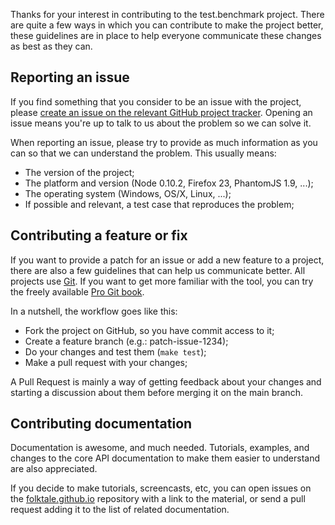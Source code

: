 Thanks for your interest in contributing to the test.benchmark project. There
are quite a few ways in which you can contribute to make the project better,
these guidelines are in place to help everyone communicate these changes as
best as they can.


## Reporting an issue

If you find something that you consider to be an issue with the project, please
[create an issue on the relevant GitHub project tracker][issue]. Opening an issue means
you're up to talk to us about the problem so we can solve it.

When reporting an issue, please try to provide as much information as you can
so that we can understand the problem. This usually means:

 -  The version of the project;
 -  The platform and version (Node 0.10.2, Firefox 23, PhantomJS 1.9, ...);
 -  The operating system (Windows, OS/X, Linux, ...);
 -  If possible and relevant, a test case that reproduces the problem;

[issue]: https://github.com/folktale/test.benchmark/issues

## Contributing a feature or fix

If you want to provide a patch for an issue or add a new feature to a project,
there are also a few guidelines that can help us communicate better. All
projects use [Git](http://git-scm.com/). If you want to get more familiar with
the tool, you can try the freely available
[Pro Git book](http://git-scm.com/book).

In a nutshell, the workflow goes like this:

 -  Fork the project on GitHub, so you have commit access to it;
 -  Create a feature branch (e.g.: patch-issue-1234);
 -  Do your changes and test them (`make test`);
 -  Make a pull request with your changes;

A Pull Request is mainly a way of getting feedback about your changes and
starting a discussion about them before merging it on the main branch.


## Contributing documentation

Documentation is awesome, and much needed. Tutorials, examples, and changes to
the core API documentation to make them easier to understand are also
appreciated.

If you decide to make tutorials, screencasts, etc, you can open issues on the
[folktale.github.io](https://github.com/folktale/folktale.github.io)
repository with a link to the material, or send a pull request adding it to the
list of related documentation.
